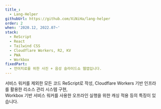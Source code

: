 ```yaml
---
title_:
  - Lang-Helper
githubUrl: https://github.com/XiNiHa/lang-helper
order: 2
when: '2020.12, 2022.07~'
stack:
  - ReScript
  - React
  - Tailwind CSS
  - Cloudflare Workers, R2, KV
  - PWA
  - Workbox
fixedPart:
  - 언어치료를 위한 사진 + 음성 슬라이드쇼 웹앱입니다.
---
```


서비스 워커를 제외한 모든 코드 ReScript로 작성, Cloudflare Workers 기반 인프라를 활용한 리소스 관리 시스템 구현,<br>
Workbox 기반 서비스 워커를 사용한 오프라인 실행을 위한 캐싱 적용 등의 특징이 있습니다.

